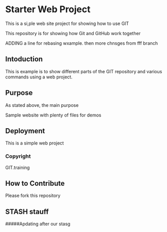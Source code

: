 # Starter Web Project

This is a si,ple web site project for showing how to use GIT 

This repository is for showing how Git and GitHub work together

ADDING a line for rebasing wxample. then more chnsges from fff branch

## Intoduction

This is example is to show different parts of the GIT repository and various commands using a web project.

## Purpose

As stated  above, the main purpose

Sample website with plenty of files for demos

## Deployment

This is a simple web project

### Copyright

GIT.training

## How to Contribute

Please fork this repository

## STASH stauff

#####Apdating after our stasg